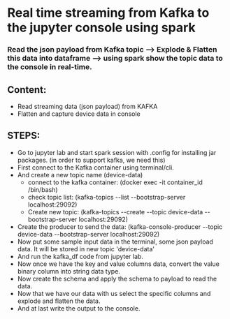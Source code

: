 # Real time streaming from Kafka to the jupyter console using spark

### Read the json payload from Kafka topic --> Explode & Flatten this data into dataframe --> using spark show the topic data to the console in real-time.  

## Content:
- Read streaming data (json payload) from KAFKA
- Flatten and capture device data in console

## STEPS:
- Go to jupyter lab and start spark session with .config for installing jar packages. (in order to support kafka, we need this)
- First connect to the Kafka container using terminal/cli.
- And create a new topic name (device-data)
    - connect to the kafka container: (docker exec -it container_id /bin/bash)
    - check topic list: (kafka-topics --list --bootstrap-server localhost:29092)
    - Create new topic: (kafka-topics --create --topic device-data --bootstrap-server localhost:29092)
- Create the producer to send the data: (kafka-console-producer --topic device-data --bootstrap-server localhost:29092)
- Now put some sample input data in the terminal, some json payload data. It will be stored in new topic 'device-data'
- And run the kafka_df code from jupyter lab.
- Now once we have the key and value columns data, convert the value binary column into string data type.
- Now create the schema and apply the schema to payload to read the data.
- Now that we have our data with us select the specific columns and explode and flatten the data.
- And at last write the output to the console.
